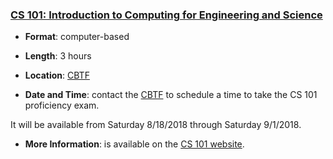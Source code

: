 ### <a name="CS101" class="anchor"></a>[CS 101: Introduction to Computing for Engineering and Science](https://relate.cs.illinois.edu/course/cs101-prof/)

* **Format**: computer-based
<!--- -->
* **Length**: 3 hours
<!--- -->
* **Location**: [CBTF](https://cbtf.engr.illinois.edu/)
<!--- -->
* **Date and Time**: contact the [CBTF](https://cbtf.engr.illinois.edu/) to
  schedule a time to take the CS 101 proficiency exam.
<!--- -->
  It will be available from Saturday 8/18/2018 through Saturday 9/1/2018.
<!--- -->
* **More Information**: is available on the [CS 101 website](https://relate.cs.illinois.edu/course/cs101-prof/).